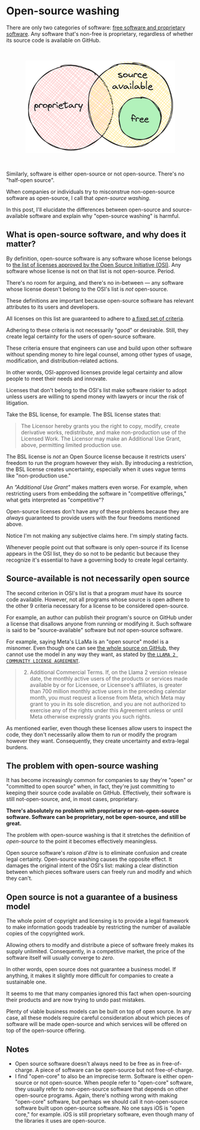 # Open-source washing

There are only two categories of software: [free software and proprietary software](https://www.gnu.org/philosophy/categories.en.html#ProprietarySoftware). Any software that's non-free is proprietary, regardless of whether its source code is available on GitHub.

<br />
<p align="center">
  <picture>
    <source width="400px" media="(prefers-color-scheme: dark)" srcset="./img/source-available-is-not-open-source/free-dark.png">
    <source width="400px" media="(prefers-color-scheme: light)" srcset="./img/source-available-is-not-open-source/free.png">
    <img width="400px" alt="source-available sets" src="./img/source-available-is-not-open-source/free.png">
  </picture>
</p>
<br />

Similarly, software is either open-source or not open-source. There's no "half-open source".

When companies or individuals try to misconstrue non-open-source software as open-source, I call that _open-source washing_.

In this post, I'll elucidate the differences between open-source and source-available software and explain why "open-source washing" is harmful.

## What is open-source software, and why does it matter?

By definition, open-source software is any software whose license belongs to [the list of licenses approved by the Open Source Initiative (OSI)](https://opensource.org/licenses/). Any software whose license is not on that list is not open-source. Period.

There's no room for arguing, and there's no in-between — any software whose license doesn't belong to the OSI's list is _not_ open-source.

These definitions are important because open-source software has relevant attributes to its users and developers.

All licenses on this list are guaranteed to adhere to [a fixed set of criteria](https://opensource.org/osd/).

Adhering to these criteria is not necessarily "good" or desirable. Still, they create legal certainty for the users of open-source software.

These criteria ensure that engineers can use and build upon other software without spending money to hire legal counsel, among other types of usage, modification, and distribution-related actions.

In other words, OSI-approved licenses provide legal certainty and allow people to meet their needs and innovate.

Licenses that don't belong to the OSI's list make software riskier to adopt unless users are willing to spend money with lawyers or incur the risk of litigation.

Take the BSL license, for example. The BSL license states that:

> The Licensor hereby grants you the right to copy, modify, create derivative works, redistribute, and make non-production use of the Licensed Work. The Licensor may make an Additional Use Grant, above, permitting limited production use.

The BSL license is _not_ an Open Source license because it restricts users' freedom to run the program however they wish. By introducing a restriction, the BSL license creates uncertainty, especially when it uses vague terms like "non-production use."

An _"Additional Use Grant"_ makes matters even worse. For example, when restricting users from embedding the software in "competitive offerings," what gets interpreted as "competitive"?

Open-source licenses don't have any of these problems because they are _always_ guaranteed to provide users with the four freedoms mentioned above.

Notice I'm not making any subjective claims here. I'm simply stating facts.

Whenever people point out that software is only open-source if its license appears in the OSI list, they do so not to be pedantic but because they recognize it's essential to have a governing body to create legal certainty.

## Source-available is not necessarily open source

The second criterion in OSI's list is that a program _must_ have its source code available. However, not all programs whose source is open adhere to the other 9 criteria necessary for a license to be considered open-source.

For example, an author can publish their program's source on GitHub under a license that disallows anyone from running or modifying it. Such software is said to be "source-available" software but _not_ open-source software.

For example, saying Meta's LLaMa is an "open source" model is a misnomer. Even though one can see [the whole source on GitHub](https://github.com/facebookresearch/llama), they cannot use the model in any way they want, as stated by [the `LLAMA 2 COMMUNITY LICENSE AGREEMENT`](https://github.com/facebookresearch/llama/blob/1a240688810f8036049e8da36b073f63d2ac552c/LICENSE).

> 2. Additional Commercial Terms. If, on the Llama 2 version release date, the monthly active users of the products or services made available by or for Licensee, or Licensee's affiliates, is greater than 700 million monthly active users in the preceding calendar month, you must request a license from Meta, which Meta may grant to you in its sole discretion, and you are not authorized to exercise any of the rights under this Agreement unless or until Meta otherwise expressly grants you such rights.

As mentioned earlier, even though these licenses allow users to inspect the code, they don't necessarily allow them to run or modify the program however they want. Consequently, they create uncertainty and extra-legal burdens.

## The problem with open-source washing

It has become increasingly common for companies to say they're "open" or "committed to open source" when, in fact, they're just committing to keeping their source code available on GitHub. Effectively, their software is still not-open-source, and, in most cases, proprietary.

**There's absolutely no problem with proprietary or non-open-source software. Software can be proprietary, not be open-source, and still be great.**

The problem with open-source washing is that it stretches the definition of _open-source_ to the point it becomes effectively meaningless.

Open source software's _raison d'être_ is to eliminate confusion and create legal certainty. Open-source washing causes the opposite effect. It damages the original intent of the OSI's list: making a clear distinction between which pieces software users can freely run and modify and which they can't.

## Open source is not a guarantee of a business model

The whole point of copyright and licensing is to provide a legal framework to make information goods tradeable by restricting the number of available copies of the copyrighted work.

Allowing others to modify and distribute a piece of software freely makes its supply unlimited. Consequently, in a competitive market, the price of the software itself will usually converge to _zero_.

In other words, open source does not guarantee a business model. If anything, it makes it slightly more difficult for companies to create a sustainable one.

It seems to me that many companies ignored this fact when open-sourcing their products and are now trying to undo past mistakes.

Plenty of viable business models can be built on top of open source. In any case, all these models require careful consideration about which pieces of software will be made open-source and which services will be offered on top of the open-source offering.

## Notes

-   Open source software doesn't always need to be free as in free-of-charge. A piece of software can be open-source but not free-of-charge.
-   I find "open-core" to also be an imprecise term. Software is either open-source or not open-source. When people refer to "open-core" software, they usually refer to non-open-source software that depends on other open-source programs.
    Again, there's nothing wrong with making "open-core" software, but perhaps we should call it non-open-source software built upon open-source software.
    No one says iOS is "open core," for example. iOS is still proprietary software, even though many of the libraries it uses are open-source.
